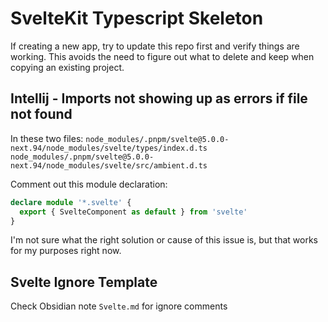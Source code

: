 # SvelteKit Typescript Skeleton

If creating a new app, try to update this repo first and verify things are working. This avoids the need to figure out what to delete and keep when copying an existing project.

## Intellij - Imports not showing up as errors if file not found

In these two files:
`node_modules/.pnpm/svelte@5.0.0-next.94/node_modules/svelte/types/index.d.ts`
`node_modules/.pnpm/svelte@5.0.0-next.94/node_modules/svelte/src/ambient.d.ts`

Comment out this module declaration:

```typescript
declare module '*.svelte' {
  export { SvelteComponent as default } from 'svelte'
}
```

I'm not sure what the right solution or cause of this issue is, but that works for my purposes right now.

## Svelte Ignore Template

Check Obsidian note `Svelte.md` for ignore comments
